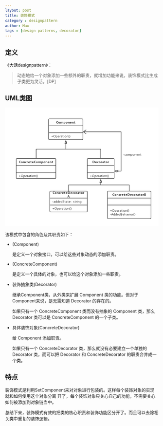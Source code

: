 ```yaml
---
layout: post
title: 装饰模式
category : designpattern
author: Max
tags : [design patterns, decorator]
---
```



## 定义

《大话designpattern》：

>动态地给一个对象添加一些额外的职责，就增加功能来说，装饰模式比生成子类更为灵活。[DP]


## UML类图

![decoratorpattern](/img/in-post/designpatterns/decorator.jpg)

该模式中包含的角色及其职责如下：

* (Component)

  是定义一个对象接口，可以给这些对象动态的添加职责。

* (ConcreteComponent)

  是定义一个具体的对象，也可以给这个对象添加一些职责。

* 装饰抽象类(Decorator)

  继承Component类，从外类来扩展 Component 类的功能。但对于Component来说，是无需知道 Decorator 的存在的。

  如果只有一个 ConcreteComponent 类而没有抽象的 Component 类，那么 Decorator 类可以是 ConcreteComponent 的一个子类。

* 具体装饰对象(ConcreteDecorator)

  给 Component 添加职责。

  如果只有一个 ConcreteDecorator 类，那么就没有必要建立一个单独的 Decorator 类，而可以把 Decorator 和 ConcreteDecorator 的职责合并成一个类。

## 特点

装饰模式是利用SetComponent来对对象进行包装的。这样每个装饰对象的实现就和如何使用这个对象分离
开了，每个装饰对象只关心自己的功能，不需要关心如何被添加到对象链当中。

总结下来，装饰模式有效的把类的核心职责和装饰功能区分开了。而且可以去除相关类中重复的装饰逻辑。

